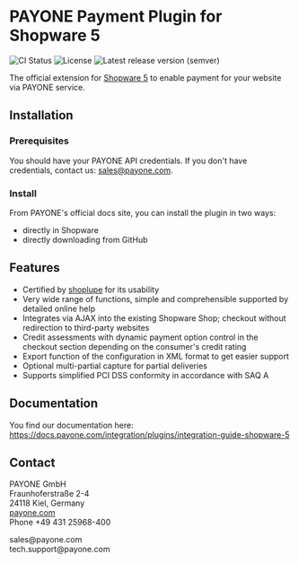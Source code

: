 # PAYONE Payment Plugin for Shopware 5

![CI Status](https://img.shields.io/github/workflow/status/PAYONE-GmbH/shopware-5/CI)
![License](https://img.shields.io/github/license/PAYONE-GmbH/shopware-5)
![Latest release version (semver)](https://img.shields.io/github/v/release/PAYONE-GmbH/shopware-5)

The official extension for [Shopware 5](https://www.payone.com/DE-de/payment-loesungen/online-shops/shopware) to enable payment for your
website via PAYONE service.

## Installation
### Prerequisites
You should have your PAYONE API credentials. If you don't have credentials, contact us: sales@payone.com.

### Install
From PAYONE's official docs site, you can install the plugin in two ways:
- directly in Shopware
- directly downloading from GitHub

## Features
- Certified by [shoplupe](https://shoplupe.com/) for its usability
- Very wide range of functions, simple and comprehensible supported by detailed online help
- Integrates via AJAX into the existing Shopware Shop; checkout without redirection to third-party websites
- Credit assessments with dynamic payment option control in the checkout section depending on the consumer's credit rating
- Export function of the configuration in XML format to get easier support
- Optional multi-partial capture for partial deliveries
- Supports simplified PCI DSS conformity in accordance with SAQ A

## Documentation
You find our documentation here: https://docs.payone.com/integration/plugins/integration-guide-shopware-5

## Contact
PAYONE GmbH<br>
Fraunhoferstraße 2-4<br>
24118 Kiel, Germany<br>
[payone.com](https://www.payone.com/DE-de)<br>
Phone +49 431 25968-400<br>
<p>
sales@payone.com<br>
tech.support@payone.com<br>
